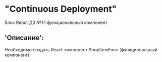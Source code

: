 # "Continuous Deployment"  
Блок React ДЗ №1.1 функциональный компонент  

## 'Описание':  
Необходимо создать React-компонент ShopItemFunc (функциональный компонент)
